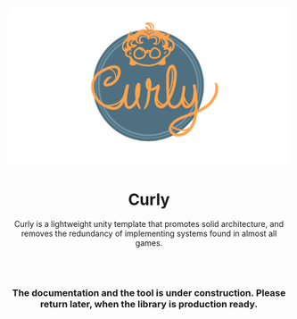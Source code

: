 ![Curly Logo](./Images/logo_transparent.png)

<div align="center">
    <h1>Curly</h1>
    <p>
        Curly is a lightweight unity template that promotes solid architecture, and removes the redundancy of implementing systems found in almost all games.
    </p>
    <br> </br>
    <h3>
        The documentation and the tool is under construction. Please return later, when the library is production ready.
    </h3>

</div>
